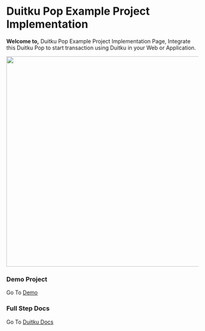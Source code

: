 <h1>Duitku Pop Example Project Implementation</h1>


<b>Welcome to,</b> Duitku Pop Example Project Implementation Page, Integrate this Duitku Pop to start transaction using Duitku in your Web or Application.

<div align="center">
    <img style="align:center;" src="https://user-images.githubusercontent.com/13087322/138187049-1a28ed5b-e9e8-48c9-aada-fa6f978c6e64.gif" width="550px"</img> 
</div>

<h3>Demo Project</h3>
Go To  <a target="_blank" href="https://api-sandbox.duitku.com/demoduitku/">Demo</a>


<h3>Full Step Docs </h3>
Go To  <a target="_blank" href="https://docs.duitku.com/pop/id/#pendahuluan">Duitku Docs</a>

